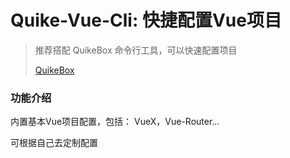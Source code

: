 # Quike-Vue-Cli: 快捷配置Vue项目

> 推荐搭配 QuikeBox 命令行工具，可以快速配置项目
> 
> [QuikeBox](https://www.npmjs.com/package/quikebox)


### 功能介绍
内置基本Vue项目配置，包括： VueX，Vue-Router...

可根据自己去定制配置



